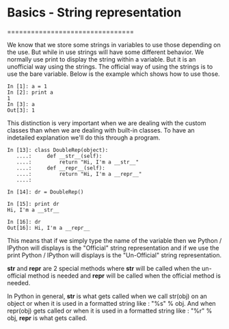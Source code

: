 # Basics - String representation
================================

We know that we store some strings in variables to use those depending on the use.
But while in use strings will have some different behavior. We normally use print
to display the string within a variable. But it is an unofficial way using the 
strings. The official way of using the strings is to use the bare variable. Below
is the example which shows how to use those.
```
In [1]: a = 1
In [2]: print a
1
In [3]: a
Out[3]: 1
```
This distinction is very important when we are dealing with the custom classes than
when we are dealing with built-in classes. To have an indetailed explanation we'll 
do this through a program.
```
In [13]: class DoubleRep(object):
   ....:     def __str__(self):
   ....:         return "Hi, I'm a __str__"
   ....:     def __repr__(self):
   ....:         return "Hi, I'm a __repr__"
   ....:     

In [14]: dr = DoubleRep()

In [15]: print dr
Hi, I'm a __str__

In [16]: dr
Out[16]: Hi, I'm a __repr__
```
This means that if we simply type the name of the variable then we Python / IPython 
will displays is the "Official" string representation and if we use the print Python
/ IPython will displays is the "Un-Official" string representation.

__str__ and __repr__ are 2 special methods where __str__ will be called when the un-
official method is needed and __repr__ will be called when the official method is 
needed.

In Python in general, __str__ is what gets called when we call str(obj) on an object
or when it is used in a formatted string like : "%s" % obj. And when repr(obj) gets 
called or when it is used in a formatted string like : "%r" % obj, __repr__ is what 
gets called.

